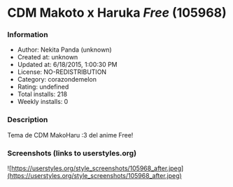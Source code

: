 # CDM Makoto x Haruka *Free* (105968)

### Information
- Author: Nekita Panda (unknown)
- Created at: unknown
- Updated at: 6/18/2015, 1:00:30 PM
- License: NO-REDISTRIBUTION
- Category: corazondemelon
- Rating: undefined
- Total installs: 218
- Weekly installs: 0


### Description
Tema de CDM MakoHaru :3 del anime Free!


### Screenshots (links to userstyles.org)
![https://userstyles.org/style_screenshots/105968_after.jpeg](https://userstyles.org/style_screenshots/105968_after.jpeg)


